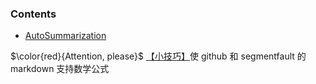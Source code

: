 ### Contents   
+ [AutoSummarization](https://github.com/errorplayer/AI_snippets/tree/master/tutorials/AutoSummarization)  


$\color{red}{Attention, please}$  [【小技巧】](https://segmentfault.com/a/1190000019359797)使 github 和 segmentfault 的 markdown 支持数学公式


